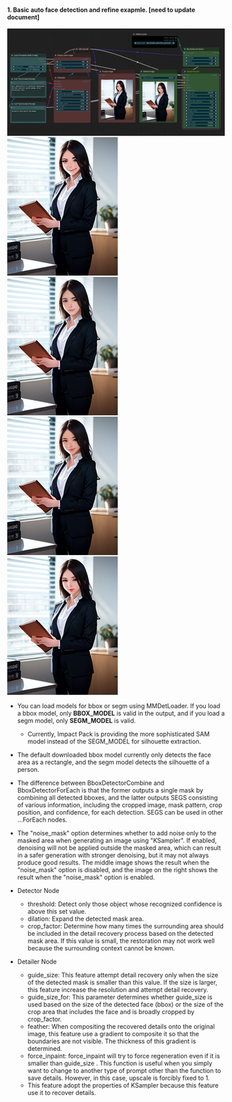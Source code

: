 #### 1. Basic auto face detection and refine exapmle. [**need to update document**]
![example](advanced-simple.png)
![example](advanced-simple-original.png) ![example](advanced-simple-refined.png) ![example](advanced-simple-refined-noisemask-disabled.png) ![example](advanced-simple-refined-noisemask-enabled.png)
* You can load models for bbox or segm using MMDetLoader. If you load a bbox model, only **BBOX_MODEL** is valid in the output, and if you load a segm model, only **SEGM_MODEL** is valid.
   * Currently, Impact Pack is providing the more sophisticated SAM model instead of the SEGM_MODEL for silhouette extraction.

* The default downloaded bbox model currently only detects the face area as a rectangle, and the segm model detects the silhouette of a person.
* The difference between BboxDetectorCombine and BboxDetectorForEach is that the former outputs a single mask by combining all detected bboxes, and the latter outputs SEGS consisting of various information, including the cropped image, mask pattern, crop position, and confidence, for each detection. SEGS can be used in other ...ForEach nodes.

* The "noise_mask" option determines whether to add noise only to the masked area when generating an image using "KSampler". If enabled, denoising will not be applied outside the masked area, which can result in a safer generation with stronger denoising, but it may not always produce good results. The middle image shows the result when the "noise_mask" option is disabled, and the image on the right shows the result when the "noise_mask" option is enabled.

* Detector Node
    * threshold: Detect only those object whose recognized confidence is above this set value.
    * dilation: Expand the detected mask area.
    * crop_factor: Determine how many times the surrounding area should be included in the detail recovery process based on the detected mask area. If this value is small, the restoration may not work well because the surrounding context cannot be known.
  
* Detailer Node
    * guide_size: This feature attempt detail recovery only when the size of the detected mask is smaller than this value. If the size is larger, this feature increase the resolution and attempt detail recovery.
    * guide_size_for: This parameter determines whether guide_size is used based on the size of the detected face (bbox) or the size of the crop area that includes the face and is broadly cropped by crop_factor.
    * feather: When compositing the recovered details onto the original image, this feature use a gradient to composite it so that the boundaries are not visible. The thickness of this gradient is determined.
    * force_inpaint: force_inpaint will try to force regeneration even if it is smaller than guide_size . This function is useful when you simply want to change to another type of prompt other than the function to save details. However, in this case, upscale is forcibly fixed to 1.
    * This feature adopt the properties of KSampler because this feature use it to recover details.